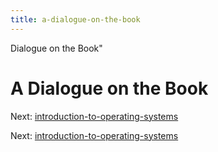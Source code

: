 ```yaml
---
title: a-dialogue-on-the-book
---
```


Dialogue on the Book"

# A Dialogue on the Book

Next:
[introduction-to-operating-systems](introduction-to-operating-systems.md)

Next:
[introduction-to-operating-systems](introduction-to-operating-systems.md)
